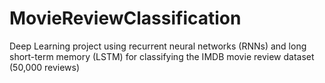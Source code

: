 # MovieReviewClassification
Deep Learning project using recurrent neural networks (RNNs) and long short-term memory (LSTM) for classifying the IMDB movie review dataset (50,000 reviews)
